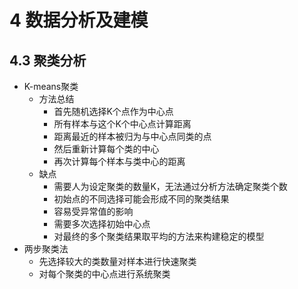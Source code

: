 
# 4 数据分析及建模

## 4.3 聚类分析

* K-means聚类
  * 方法总结
    * 首先随机选择K个点作为中心点
    * 所有样本与这个K个中心点计算距离
    * 距离最近的样本被归为与中心点同类的点
    * 然后重新计算每个类的中心
    * 再次计算每个样本与类中心的距离
  * 缺点
    * 需要人为设定聚类的数量K，无法通过分析方法确定聚类个数
    * 初始点的不同选择可能会形成不同的聚类结果
    * 容易受异常值的影响
    * 需要多次选择初始中心点
    * 对最终的多个聚类结果取平均的方法来构建稳定的模型
* 两步聚类法
  * 先选择较大的类数量对样本进行快速聚类
  * 对每个聚类的中心点进行系统聚类